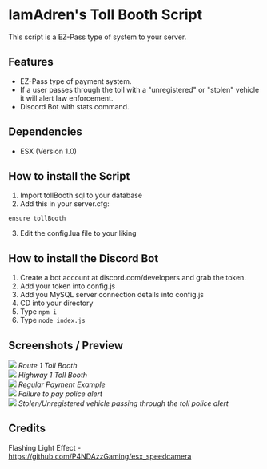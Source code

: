 <h1>IamAdren's Toll Booth Script</h1>
<p>This script is a EZ-Pass type of system to your server.</p>

## Features
- EZ-Pass type of payment system.
- If a user passes through the toll with a "unregistered" or "stolen" vehicle it will alert law enforcement.
- Discord Bot with stats command.

## Dependencies
- ESX (Version 1.0)

## How to install the Script
1. Import tollBooth.sql to your database
2. Add this in your server.cfg:
```
ensure tollBooth
```
3. Edit the config.lua file to your liking

## How to install the Discord Bot
1. Create a bot account at discord.com/developers and grab the token.
2. Add your token into config.js
3. Add you MySQL server connection details into config.js
4. CD into your directory
5. Type ``npm i``
6. Type ``node index.js``

## Screenshots / Preview
<img src="https://gblobscdn.gitbook.com/assets%2F-MH09NXXuXXQpVX7yfuf%2F-MHPHgqu0pPqx69EmDRQ%2F-MHPHmVJ32ian47lqY8X%2Fimage.png?alt=media&token=9cd1d0e0-c85c-4ada-a229-a82fef71cc70">
<i>Route 1 Toll Booth</i>
<br>
<img src="https://gblobscdn.gitbook.com/assets%2F-MH09NXXuXXQpVX7yfuf%2F-MHPI-6OB2nnV9vqrnoM%2F-MHPIxHzYdNQBNLIo_mu%2Fimage.png?alt=media&token=e09e00b0-97bb-457a-9134-47790de4c227">
<i>Highway 1 Toll Booth</i>
<br>
<img src='https://gblobscdn.gitbook.com/assets%2F-MH09NXXuXXQpVX7yfuf%2F-MHP7f2XxmG_726vGUuV%2F-MHP8TWk0iC6khRhznxA%2Fimage.png?alt=media&token=081ff30f-ea52-42b9-9d1f-9fcac8c94c41'>
<i>Regular Payment Example</i>
<br>
<img src='https://gblobscdn.gitbook.com/assets%2F-MH09NXXuXXQpVX7yfuf%2F-MHP7f2XxmG_726vGUuV%2F-MHP9AzGzzLA-SOUuBCP%2Fimage.png?alt=media&token=e0732c15-906e-437d-982f-13d04291e03e'>
<i>Failure to pay police alert</i>
<br>

<img src='https://gblobscdn.gitbook.com/assets%2F-MH09NXXuXXQpVX7yfuf%2F-MHP7f2XxmG_726vGUuV%2F-MHP8vUwqF4XkIgY7Uu5%2Fimage.png?alt=media&token=987dbb18-763a-4b40-bcff-bd0d16741315'>
<i>Stolen/Unregistered vehicle passing through the toll police alert</i>
<br>

## Credits
Flashing Light Effect - https://github.com/P4NDAzzGaming/esx_speedcamera
